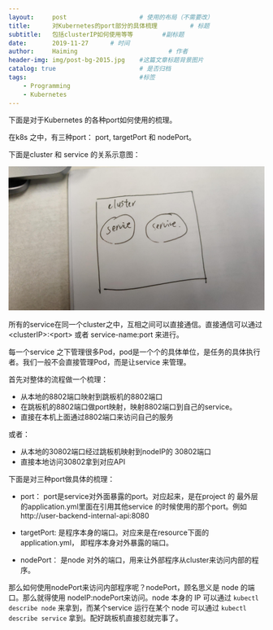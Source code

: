 ```yaml
---
layout:     post   				    # 使用的布局（不需要改）
title:      对Kubernetes的port部分的具体梳理  		# 标题 
subtitle:   包括clusterIP如何使用等等        #副标题
date:       2019-11-27		# 时间
author:     Haiming 						# 作者
header-img: img/post-bg-2015.jpg 	#这篇文章标题背景图片
catalog: true 						# 是否归档
tags:								#标签
    - Programming
    - Kubernetes
---
```


下面是对于Kubernetes 的各种port如何使用的梳理。

在k8s 之中，有三种port： port, targetPort 和 nodePort。

下面是cluster 和 service 的关系示意图：

![87bf21f4bed449282f75a99bfb99209c](/img/87bf21f4bed449282f75a99bfb99209c.jpg)

所有的service在同一个cluster之中，互相之间可以直接通信。直接通信可以通过 \<clusterIP>:\<port> 或者 service-name:port 来进行。 

每一个service 之下管理很多Pod，pod是一个个的具体单位，是任务的具体执行者。我们一般不会直接管理Pod，而是让service 来管理。

首先对整体的流程做一个梳理：

- 从本地的8802端口映射到跳板机的8802端口
- 在跳板机的8802端口做port映射，映射8802端口到自己的service。
- 直接在本机上面通过8802端口来访问自己的服务

或者：

- 从本地的30802端口经过跳板机映射到nodeIP的 30802端口
- 直接本地访问30802拿到对应API

下面是对三种port做具体的梳理：

- port： port是service对外面暴露的port。对应起来，是在project 的 最外层的application.yml里面在引用其他service 的时候使用的那个port。例如 http://user-backend-internal-api:8080

- targetPort: 是程序本身的端口。对应来是在resource下面的application.yml， 即程序本身对外暴露的端口。
- nodePort： 是node 对外的端口，用来让外部程序从cluster来访问内部的程序。

那么如何使用nodePort来访问内部程序呢？nodePort，顾名思义是 node 的端口。那么就得使用 nodeIP:nodePort来访问。node 本身的 IP 可以通过 `kubectl describe node`  来拿到，而某个service 运行在某个 node 可以通过 `kubectl describe service` 拿到。配好跳板机直接怼就完事了。